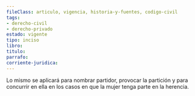 ```yaml
---
fileClass: articulo, vigencia, historia-y-fuentes, codigo-civil
tags:
- derecho-civil
- derecho-privado
estado: vigente
tipo: inciso
libro:
titulo:
parrafo:
corriente-juridica:
---
```

Lo mismo se aplicará para nombrar partidor, provocar la partición y para concurrir en ella en los casos en que la mujer tenga parte en la herencia.